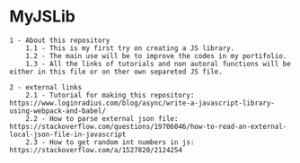 # MyJSLib

	1 - About this repository
		1.1 - This is my first try on creating a JS library.
		1.2 - The main use will be to improve the codes in my portifolio.
		1.3 - All the links of tutorials and non autoral functions will be either in this file or on ther own separeted JS file.

	2 - external links
		2.1 - Tutorial for making this repository: https://www.loginradius.com/blog/async/write-a-javascript-library-using-webpack-and-babel/
		2.2 - How to parse external json file: https://stackoverflow.com/questions/19706046/how-to-read-an-external-local-json-file-in-javascript
		2.3 - How to get random int numbers in js: https://stackoverflow.com/a/1527820/2124254
